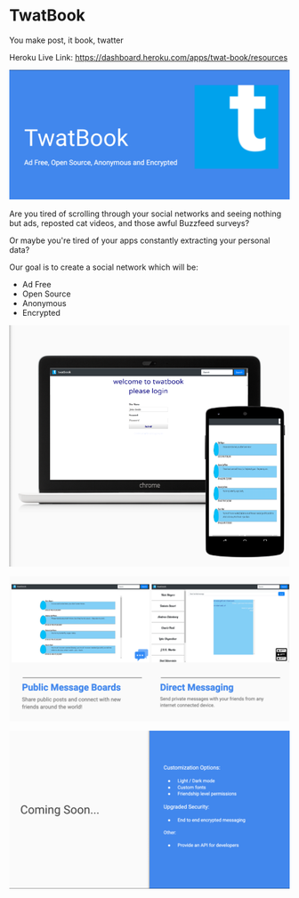 # TwatBook
You make post, it book, twatter

Heroku Live Link: https://dashboard.heroku.com/apps/twat-book/resources

![TwatBook](/public/TwatBook.png)

Are you tired of scrolling through your social networks and seeing nothing but ads, reposted cat videos, and those awful Buzzfeed surveys?

Or maybe you're tired of your apps constantly extracting your personal data?

Our goal is to create a social network which will be:
* Ad Free
* Open Source
* Anonymous
* Encrypted

![TwatBook](/public/Twat-preview.png)

![TwatBook](/public/messages.png)

![TwatBook](/public/coming-soon.png)